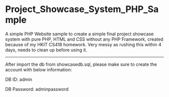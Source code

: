 # Project_Showcase_System_PHP_Sample

A simple PHP Website sample to create a simple final project showcase system with pure PHP, HTML and CSS without any PHP Framework, created because of my HKIT CS418 homework.
Very messy as rushing this within 4 days, needs to clean up before using it.

--------------------------------------------------------------------------------------

After import the db from showcasedb.sql, please make sure to create the account with below information:

DB ID: admin

DB Password: adminpassword
